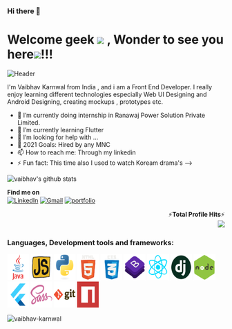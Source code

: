 ### Hi there 👋

<h1>Welcome geek <img src="https://emojis.slackmojis.com/emojis/images/1531849430/4246/blob-sunglasses.gif?1531849430" width="30"/>
, Wonder to see you here<img src="https://raw.githubusercontent.com/MartinHeinz/MartinHeinz/master/wave.gif" width="30px">!!! </h1>

![Header](https://user-images.githubusercontent.com/64114079/91522625-18329b00-e8d1-11ea-9909-ac1d54bfbeeb.jpg)

I'm Vaibhav Karnwal from India , and i am a Front End Developer. I really enjoy learning different technologies especially Web UI Designing and Android Designing, creating mockups , prototypes 
etc.

- 🔭 I’m currently doing internship in Ranawaj Power Solution Private Limited.
- 🌱 I’m currently learning Flutter
- 🤔 I’m looking for help with ...
- 🥅 2021 Goals: Hired by any MNC
- 📫 How to reach me: Through my linkedin
- ⚡ Fun fact: This time also I used to watch Koream drama's
-->


![vaibhav's github stats](https://github-readme-stats.vercel.app/api?username=vaibhav-karnwal&hide=issues&show_icons=true)

<p align="left"><strong>Find me on</strong><br>
  <a href="https://www.linkedin.com/in/vaibhav-karnwal/" target="_blank"><img align="center" alt="LinkedIn" src="https://img.shields.io/badge/linkedin-%230077B5.svg?&style=for-the-badge&logo=linkedin&logoColor=white" /></a>
  <a href="vaibhavkarnwal2812@gmail.com" target="_blank"><img align="center" alt="Gmail" src="https://img.shields.io/badge/gmail-red.svg?&style=for-the-badge&logo=gmail&logoColor=white" /></a>
  <a href="https://trorstphpuskxi3cchfhdg-on.drv.tw/www.myportfolio.com/" target="_blank"><img align="center" alt="portfolio" src="https://img.shields.io/badge/portfolio-gray.svg?&style=for-the-badge&logoColor=white" /></a>
</p>
<p align="right">⚡️<strong>Total Profile Hits</strong>⚡️<br>
<img src="https://profile-counter.glitch.me/vaibhav-karnwal/count.svg" />

<br />

<h3>Languages, Development tools and frameworks:</h3>
<p>
	<img src="https://raw.githubusercontent.com/devicons/devicon/master/icons/java/java-original-wordmark.svg" alt="java" width="50" height="60"/> 
	<img src="https://github.com/vaibhav-karnwal/vaibhav-karnwal/blob/main/res/js.gif" width="50" height="60"/> 
	<img src="https://raw.githubusercontent.com/devicons/devicon/master/icons/python/python-original.svg" alt="python"width="50" height="60"/> 
  <img src="https://github.com/vaibhav-karnwal/vaibhav-karnwal/blob/main/res/html.gif" alt="html5" width="50" height="60"/> 
  <img src="https://github.com/vaibhav-karnwal/vaibhav-karnwal/blob/main/res/css.gif" alt="html5" width="50" height="60"/> 
  <img src="https://github.com/vaibhav-karnwal/vaibhav-karnwal/blob/main/res/bootstrap.gif" alt="html5" width="50" height="60"/> 
  <img src="https://github.com/vaibhav-karnwal/vaibhav-karnwal/blob/main/res/react.gif" alt="html5" width="50" height="60"/> 
  <img src="https://github.com/vaibhav-karnwal/vaibhav-karnwal/blob/main/res/django.png" alt="html5" width="50" height="60"/> 
<img src="https://github.com/vaibhav-karnwal/vaibhav-karnwal/blob/main/res/node.gif" alt="html5" width="50" height="60"/> 
<img src="https://github.com/vaibhav-karnwal/vaibhav-karnwal/blob/main/res/flutter.png" alt="flutter.png" width="50" height="60"/> 
<img src='https://raw.githubusercontent.com/github/explore/80688e429a7d4ef2fca1e82350fe8e3517d3494d/topics/sass/sass.png' alt='scss' width="50" height="60">
<img src='https://raw.githubusercontent.com/github/explore/80688e429a7d4ef2fca1e82350fe8e3517d3494d/topics/git/git.png' alt='git' width="50" height="60">
<img src='https://raw.githubusercontent.com/github/explore/80688e429a7d4ef2fca1e82350fe8e3517d3494d/topics/npm/npm.png' alt='npm' width="50" height="60">

</p>

<img src="https://github-readme-stats.vercel.app/api/top-langs/?username=vaibhav-karnwal&langs_count=9" alt="vaibhav-karnwal">

